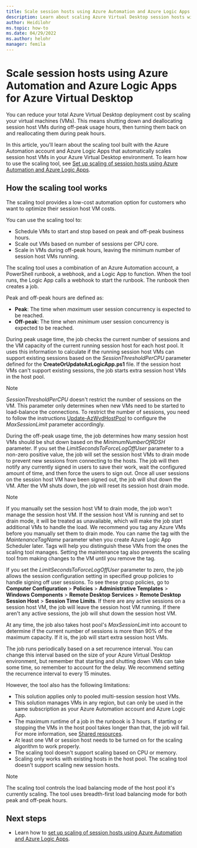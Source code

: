 ```yaml
---
title: Scale session hosts using Azure Automation and Azure Logic Apps for Azure Virtual Desktop - Azure
description: Learn about scaling Azure Virtual Desktop session hosts with Azure Automation and Azure Logic Apps.
author: Heidilohr
ms.topic: how-to
ms.date: 04/29/2022
ms.author: helohr
manager: femila
---
```

# Scale session hosts using Azure Automation and Azure Logic Apps for Azure Virtual Desktop

You can reduce your total Azure Virtual Desktop deployment cost by scaling your virtual machines (VMs). This means shutting down and deallocating session host VMs during off-peak usage hours, then turning them back on and reallocating them during peak hours.

In this article, you'll learn about the scaling tool built with the Azure Automation account and Azure Logic Apps that automatically scales session host VMs in your Azure Virtual Desktop environment. To learn how to use the scaling tool, see [Set up scaling of session hosts using Azure Automation and Azure Logic Apps](set-up-scaling-script.md).

## How the scaling tool works

The scaling tool provides a low-cost automation option for customers who want to optimize their session host VM costs.

You can use the scaling tool to:

- Schedule VMs to start and stop based on peak and off-peak business hours.
- Scale out VMs based on number of sessions per CPU core.
- Scale in VMs during off-peak hours, leaving the minimum number of session host VMs running.

The scaling tool uses a combination of an Azure Automation account, a PowerShell runbook, a webhook, and a Logic App to function. When the tool runs, the Logic App calls a webhook to start the runbook. The runbook then creates a job.

Peak and off-peak hours are defined as:

- **Peak**: The time when *maximum* user session concurrency is expected to be reached.
- **Off-peak**: The time when *minimum* user session concurrency is expected to be reached.

During peak usage time, the job checks the current number of sessions and the VM capacity of the current running session host for each host pool. It uses this information to calculate if the running session host VMs can support existing sessions based on the *SessionThresholdPerCPU* parameter defined for the **CreateOrUpdateAzLogicApp.ps1** file. If the session host VMs can't support existing sessions, the job starts extra session host VMs in the host pool.

>[!NOTE]
>*SessionThresholdPerCPU* doesn't restrict the number of sessions on the VM. This parameter only determines when new VMs need to be started to load-balance the connections. To restrict the number of sessions, you need to follow the instructions [Update-AzWvdHostPool](configure-host-pool-load-balancing.md#configure-breadth-first-load-balancing) to configure the *MaxSessionLimit* parameter accordingly.

During the off-peak usage time, the job determines how many session host VMs should be shut down based on the *MinimumNumberOfRDSH* parameter. If you set the *LimitSecondsToForceLogOffUser* parameter to a non-zero positive value, the job will set the session host VMs to drain mode to prevent new sessions from connecting to the hosts. The job will then notify any currently signed in users to save their work, wait the configured amount of time, and then force the users to sign out. Once all user sessions on the session host VM have been signed out, the job will shut down the VM. After the VM shuts down, the job will reset its session host drain mode.

>[!NOTE]
>If you manually set the session host VM to drain mode, the job won't manage the session host VM. If the session host VM is running and set to drain mode, it will be treated as unavailable, which will make the job start additional VMs to handle the load. We recommend you tag any Azure VMs before you manually set them to drain mode. You can name the tag with the *MaintenanceTagName* parameter when you create Azure Logic App Scheduler later. Tags will help you distinguish these VMs from the ones the scaling tool manages. Setting the maintenance tag also prevents the scaling tool from making changes to the VM until you remove the tag.

If you set the *LimitSecondsToForceLogOffUser* parameter to zero, the job allows the session configuration setting in specified group policies to handle signing off user sessions. To see these group policies, go to **Computer Configuration** > **Policies** > **Administrative Templates** > **Windows Components** > **Remote Desktop Services** > **Remote Desktop Session Host** > **Session Time Limits**. If there are any active sessions on a session host VM, the job will leave the session host VM running. If there aren't any active sessions, the job will shut down the session host VM.

At any time, the job also takes host pool's *MaxSessionLimit* into account to determine if the current number of sessions is more than 90% of the maximum capacity. If it is, the job will start extra session host VMs.

The job runs periodically based on a set recurrence interval. You can change this interval based on the size of your Azure Virtual Desktop environment, but remember that starting and shutting down VMs can take some time, so remember to account for the delay. We recommend setting the recurrence interval to every 15 minutes.

However, the tool also has the following limitations:

- This solution applies only to pooled multi-session session host VMs.
- This solution manages VMs in any region, but can only be used in the same subscription as your Azure Automation account and Azure Logic App.
- The maximum runtime of a job in the runbook is 3 hours. If starting or stopping the VMs in the host pool takes longer than that, the job will fail. For more information, see [Shared resources](../automation/automation-runbook-execution.md#fair-share).
- At least one VM or session host needs to be turned on for the scaling algorithm to work properly.
- The scaling tool doesn't support scaling based on CPU or memory.
- Scaling only works with existing hosts in the host pool. The scaling tool doesn't support scaling new session hosts.

>[!NOTE]
>The scaling tool controls the load balancing mode of the host pool it's currently scaling. The tool uses breadth-first load balancing mode for both peak and off-peak hours.

## Next steps

- Learn how to [set up scaling of session hosts using Azure Automation and Azure Logic Apps](set-up-scaling-script.md).

